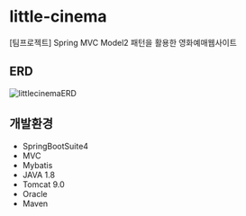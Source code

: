 # little-cinema
 [팀프로젝트] Spring MVC Model2 패턴을 활용한 영화예매웹사이트

## ERD
![littlecinemaERD](https://user-images.githubusercontent.com/84892419/151753949-d0723838-2bd4-4a62-9bc7-91c464385a2d.jpg)

## 개발환경
- SpringBootSuite4
- MVC
- Mybatis
- JAVA 1.8
- Tomcat 9.0
- Oracle
- Maven


